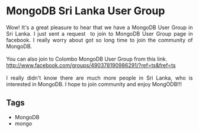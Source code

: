 # MongoDB Sri Lanka User Group

<div style="text-align: justify;">Wow! It's a great pleasure to hear that we have a MongoDB User Group in Sri Lanka. I just sent a request &nbsp;to join to MongoDB User Group page in facebook. I really worry about got so long time to join the community of MongoDB.</div><div style="text-align: justify;"><br /></div><div style="text-align: justify;">You can also join to Colombo MongoDB User Group from this link.</div><div style="text-align: justify;"><a href="http://www.facebook.com/groups/490378190986291/?ref=ts&amp;fref=ts" target="_blank">http://www.facebook.com/groups/490378190986291/?ref=ts&amp;fref=ts</a></div><div style="text-align: justify;"><br /></div><div style="text-align: justify;">I really didn't know there are much more people in Sri Lanka, who is interested in MongoDB. I hope to join community and enjoy MongODB!!!</div>

## Tags

- MongoDB
- mongo
